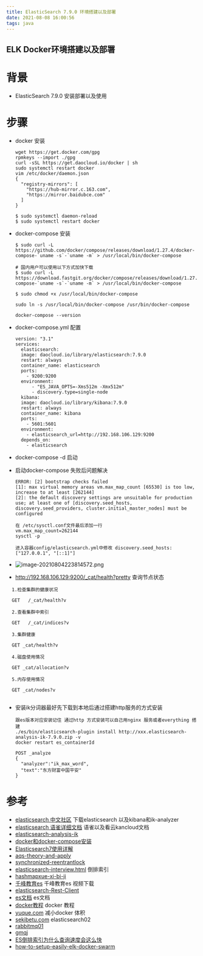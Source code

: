 ```yaml
---
title: ElasticSearch 7.9.0 环境搭建以及部署
date: 2021-08-08 16:00:56
tags: java
---
```


## ELK Docker环境搭建以及部署

# 背景
* ElasticSearch 7.9.0  安装部署以及使用
<!--more-->
# 步骤
* docker 安装

  ```shell
  wget https://get.docker.com/gpg
  rpmkeys --import ./gpg
  curl -sSL https://get.daocloud.io/docker | sh
  sudo systemctl restart docker
  vim /etc/docker/daemon.json
  {
    "registry-mirrors": [
      "https://hub-mirror.c.163.com",
      "https://mirror.baidubce.com"
    ]
  }
  
  $ sudo systemctl daemon-reload
  $ sudo systemctl restart docker
  ```

* docker-compose 安装

  ```
  $ sudo curl -L https://github.com/docker/compose/releases/download/1.27.4/docker-compose-`uname -s`-`uname -m` > /usr/local/bin/docker-compose
  
  # 国内用户可以使用以下方式加快下载
  $ sudo curl -L https://download.fastgit.org/docker/compose/releases/download/1.27.4/docker-compose-`uname -s`-`uname -m` > /usr/local/bin/docker-compose
  
  $ sudo chmod +x /usr/local/bin/docker-compose
  
  sudo ln -s /usr/local/bin/docker-compose /usr/bin/docker-compose
  
  docker-compose --version
  ```

* docker-compose.yml 配置

  ```
  version: "3.1"
  services:
    elasticsearch:
  	image: daocloud.io/library/elasticsearch:7.9.0
  	restart: always
  	container_name: elasticsearch
  	ports:
  	  - 9200:9200
  	environment:
        - "ES_JAVA_OPTS=-Xms512m -Xmx512m"
        - discovery.type=single-node
    kibana:
  	image: daocloud.io/library/kibana:7.9.0
  	restart: always
  	container_name: kibana
  	ports:
  	  - 5601:5601
  	environment:
  	  - elasticsearch_url=http://192.168.106.129:9200
  	depends_on:
  	  - elasticsearch
  ```
* docker-compose -d 启动
* 启动docker-compose 失败后问题解决

  ```
  ERROR: [2] bootstrap checks failed
  [1]: max virtual memory areas vm.max_map_count [65530] is too low, increase to at least [262144]
  [2]: the default discovery settings are unsuitable for production use; at least one of [discovery.seed_hosts, discovery.seed_providers, cluster.initial_master_nodes] must be configured
  
  在 /etc/sysctl.conf文件最后添加一行
  vm.max_map_count=262144
  sysctl -p
  
  进入容器config/elasticsearch.yml中修改 discovery.seed_hosts: ["127.0.0.1", "[::1]"]
  ```

* ![image-20210804223814572.png](https://i.loli.net/2021/08/08/t4Uuj8hTvMzcxPp.png)

* http://192.168.106.129:9200/_cat/health?pretty  查询节点状态
```shell
  1.检查集群的健康状况
  
  GET	/_cat/health?v
  
  2.查看集群中索引
  
  GET	/_cat/indices?v
  
  3.集群健康
  
  GET _cat/health?v
  
  4.磁盘使用情况
  
  GET _cat/allocation?v
  
  5.内存使用情况 
  
  GET _cat/nodes?v
  
```

* 安装ik分词器最好先下载到本地后通过搭建http服务的方式安装

  ```
  跟es版本对应安装记住 通过http 方式安装可以自己用nginx 服务或者everything 搭建
  ./es/bin/elasticsearch-plugin install http://xxx.elasticsearch-analysis-ik-7.9.0.zip -v
  docker restart es_containerId
  
  POST _analyze
  {
    "analyzer":"ik_max_word",
    "text":"东方财富中国平安"
  }
  ```

# 参考
* [elasticsearch 中文社区](https://elasticsearch.cn/download/) 下载elasticsearch 以及kibana和ik-analyzer
* [elasticsearch 语雀详细文档](https://www.yuque.com/susuxuechang/rwicpv) 语雀以及看云kancloud文档
* [elasticsearch-analysis-ik](https://github.com/medcl/elasticsearch-analysis-ik)
* [docker和docker-compose安装](https://www.runoob.com/docker/docker-compose.html)
* [Elasticsearch7使用详解](https://rstyro.github.io/blog/2020/09/10/Elasticsearch7%E4%BD%BF%E7%94%A8%E8%AF%A6%E8%A7%A3/)
* [aqs-theory-and-apply](https://tech.meituan.com/2019/12/05/aqs-theory-and-apply.html)
* [synchronized-reentrantlock](https://lrh1993.gitbooks.io/android_interview_guide/content/java/concurrence/synchronized-reentrantlock.html)
* [elasticsearch-interview.html](https://dunwu.github.io/db-tutorial/nosql/elasticsearch/elasticsearch-interview.html) 倒排索引
* [hashmapxue-xi-bi-ji](http://luokangyuan.com/hashmapxue-xi-bi-ji/)
* [千峰教育es](https://www.bilibili.com/video/BV1Qz411e7yx?p=37) 千峰教育es 视频下载
* [elasticsearch-Rest-Client](https://oy6090.top/posts/c8221b76/#%E4%B8%83%E3%80%81elasticsearch-Rest-Client)
* [es文档](https://www.yuque.com/xiongsanxiansheng/qfvqxo)  es文档
* [docker教程](https://oy6090.top/posts/949df4a0/)  docker 教程
* [yuque.com](https://www.yuque.com/xiongsanxiansheng/nlrnxo/mgm32s) 减小docker 体积
* [sekibetu.com](https://sekibetu.com/elasticsearch02.html) elasticsearch02
* [rabbitmq01](https://sekibetu.com/rabbitmq01.html)
* [gmqj](https://sekibetu.com/gmqj.html)
* [ES倒排索引为什么查询速度会这么快](https://www.jianshu.com/p/addefe15f3e9)
* [how-to-setup-easily-elk-docker-swarm](https://blog.creekorful.org/2020/12/how-to-setup-easily-elk-docker-swarm/)

